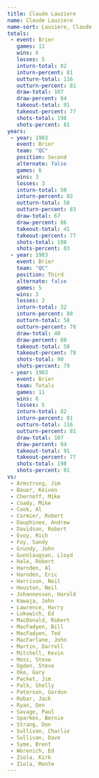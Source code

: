```yaml
---
title: Claude Lauziere
name: Claude Lauziere
name-sort: Lauziere, Claude
totals:
 - event: Brier
   games: 11
   wins: 6
   losses: 5
   inturn-total: 82
   inturn-percent: 81
   outturn-total: 116
   outturn-percent: 81
   draw-total: 107
   draw-percent: 84
   takeout-total: 91
   takeout-percent: 77
   shots-total: 198
   shots-percent: 81
years:
 - year: 1983
   event: Brier
   team: "QC"
   position: Second
   alternate: false
   games: 6
   wins: 3
   losses: 3
   inturn-total: 50
   inturn-percent: 82
   outturn-total: 58
   outturn-percent: 83
   draw-total: 67
   draw-percent: 86
   takeout-total: 41
   takeout-percent: 77
   shots-total: 108
   shots-percent: 83
 - year: 1983
   event: Brier
   team: "QC"
   position: Third
   alternate: false
   games: 5
   wins: 3
   losses: 2
   inturn-total: 32
   inturn-percent: 80
   outturn-total: 58
   outturn-percent: 78
   draw-total: 40
   draw-percent: 80
   takeout-total: 50
   takeout-percent: 78
   shots-total: 90
   shots-percent: 79
 - year: 1983
   event: Brier
   team: Totals
   games: 11
   wins: 6
   losses: 5
   inturn-total: 82
   inturn-percent: 81
   outturn-total: 116
   outturn-percent: 81
   draw-total: 107
   draw-percent: 84
   takeout-total: 91
   takeout-percent: 77
   shots-total: 198
   shots-percent: 81
vs:
 - Armstrong, Jim
 - Bauer, Keiven
 - Chernoff, Mike
 - Coady, Mike
 - Cook, Al
 - Cormier, Robert
 - Dauphinee, Andrew
 - Davidson, Robert
 - Evoy, Rich
 - Foy, Sandy
 - Grundy, John
 - Gunnlaugson, Lloyd
 - Hale, Robert
 - Harnden, Al
 - Harnden, Eric
 - Harrison, Neil
 - Houston, Neil
 - Johannesson, Harold
 - Kawaja, John
 - Lawrence, Harry
 - Lukowich, Ed
 - MacDonald, Robert
 - MacFadyen, Bill
 - MacFadyen, Ted
 - MacFarlane, John
 - Martin, Darrell
 - Mitchell, Kevin
 - Moss, Steve
 - Ogden, Steve
 - Oke, Gary
 - Packet, Jim
 - Palk, Shelly
 - Paterson, Gordon
 - Robar, Jack
 - Ryan, Don
 - Savage, Paul
 - Sparkes, Bernie
 - Strang, Don
 - Sullivan, Charlie
 - Sullivan, Dave
 - Syme, Brent
 - Werenich, Ed
 - Ziola, Kirk
 - Ziola, Monte
---
```

